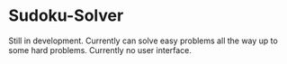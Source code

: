 # Sudoku-Solver
Still in development. Currently can solve easy problems all the way up to some hard problems. Currently no user interface.
